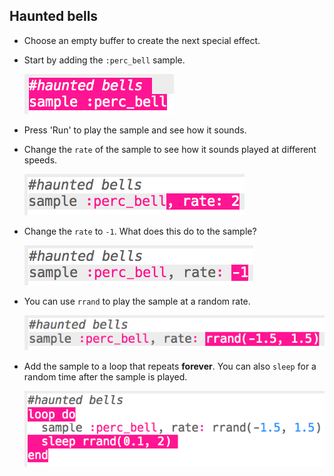 ## Haunted bells

+ Choose an empty buffer to create the next special effect.

+ Start by adding the `:perc_bell` sample.
    
    ![スクリーンショット](images/effects-bells-sample.png)

+ Press 'Run' to play the sample and see how it sounds.

+ Change the `rate` of the sample to see how it sounds played at different speeds.
    
    ![スクリーンショット](images/effects-bells-rate-high.png)

+ Change the `rate` to `-1`. What does this do to the sample?
    
    ![スクリーンショット](images/effects-bells-rate-negative.png)

+ You can use `rrand` to play the sample at a random rate.
    
    ![スクリーンショット](images/effects-bells-rate-random.png)

+ Add the sample to a loop that repeats **forever**. You can also `sleep` for a random time after the sample is played.
    
    ![スクリーンショット](images/effects-bells-repeat-random.png)